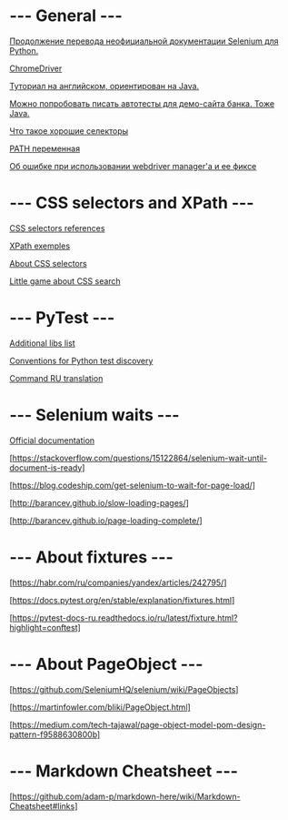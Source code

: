 
# --- General ---

[Продолжение перевода неофициальной документации Selenium для Python.](https://habr.com/ru/articles/250975/)

[ChromeDriver](http://chromedriver.chromium.org/getting-started)

[Туториал на английском, ориентирован на Java.](https://www.guru99.com/selenium-tutorial.html)

[Можно попробовать писать автотесты для демо-сайта банка. Тоже Java.](https://www.guru99.com/live-selenium-project.html)
 
[Что такое хорошие селекторы](http://barancev.github.io/good-locators/)

[PATH переменная](http://barancev.github.io/what-is-path-env-var/)

[Об ошибке при использовании webdriver manager'a и ее фиксе](https://stackoverflow.com/questions/64717302/deprecationwarning-executable-path-has-been-deprecated-selenium-python)


# --- CSS selectors and XPath ---

[CSS selectors references](https://www.w3schools.com/cssref/css_selectors.php)

[XPath exemples](http://zvon.org/xxl/XPathTutorial/General_rus/examples.html)

[About CSS selectors](https://habr.com/ru/companies/otus/articles/350368/)

[Little game about CSS search](https://flukeout.github.io/)


# --- PyTest ---
[Additional libs list](https://docs.pytest.org/en/latest/reference/plugin_list.html)

[Conventions for Python test discovery](https://docs.pytest.org/en/stable/explanation/goodpractices.html#conventions-for-python-test-discovery)

[Command RU translation](https://stepik.org/lesson/193188/step/5?discussion=7496647&unit=167629)


# --- Selenium waits ---

[Official documentation](https://www.selenium.dev/documentation/webdriver/waits/)

[https://stackoverflow.com/questions/15122864/selenium-wait-until-document-is-ready]

[https://blog.codeship.com/get-selenium-to-wait-for-page-load/]

[http://barancev.github.io/slow-loading-pages/]

[http://barancev.github.io/page-loading-complete/]


# --- About fixtures ---

[https://habr.com/ru/companies/yandex/articles/242795/]

[https://docs.pytest.org/en/stable/explanation/fixtures.html]

[https://pytest-docs-ru.readthedocs.io/ru/latest/fixture.html?highlight=conftest]

# --- About PageObject ---

[https://github.com/SeleniumHQ/selenium/wiki/PageObjects]

[https://martinfowler.com/bliki/PageObject.html]

[https://medium.com/tech-tajawal/page-object-model-pom-design-pattern-f9588630800b]


# --- Markdown Cheatsheet ---
[https://github.com/adam-p/markdown-here/wiki/Markdown-Cheatsheet#links]